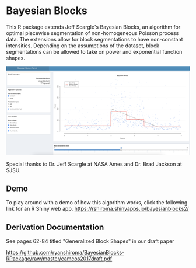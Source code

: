 # Bayesian Blocks
This R package extends Jeff Scargle's Bayesian Blocks, an algorithm for optimal piecewise segmentation of non-homogeneous Poisson process data. The extensions allow for block segmentations to have non-constant intensities. Depending on the assumptions of the dataset, block segmentations can be allowed to take on power and exponential function shapes.

![screenshot](bb_screenshot.png)

Special thanks to Dr. Jeff Scargle at NASA Ames and Dr. Brad Jackson at SJSU.

## Demo
To play around with a demo of how this algorithm works, click the following link for an R Shiny web app.
https://rshiroma.shinyapps.io/bayesianblocks2/

## Derivation Documentation
See pages 62-84 titled "Generalized Block Shapes" in our draft paper

<https://github.com/ryanshiroma/BayesianBlocks-RPackage/raw/master/camcos2017draft.pdf> 

